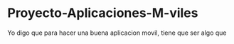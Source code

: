 # Proyecto-Aplicaciones-M-viles

Yo digo que para hacer una buena aplicacion movil, tiene que ser algo que 
